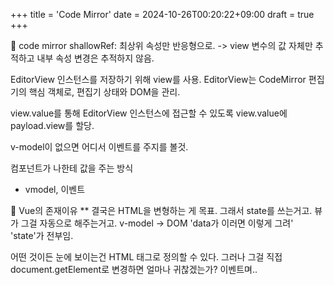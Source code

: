 +++
title = 'Code Mirror'
date = 2024-10-26T00:20:22+09:00
draft = true
+++

💎 code mirror
shallowRef: 최상위 속성만 반응형으로. -> view 변수의 값 자체만 추적하고 내부 속성 변경은 추적하지 않음.

EditorView 인스턴스를 저장하기 위해 view를 사용.
EditorView는 CodeMirror 편집기의 핵심 객체로, 편집기 상태와 DOM을 관리.

view.value를 통해 EditorView 인스턴스에 접근할 수 있도록 
view.value에 payload.view를 할당.

v-model이 없으면 어디서 이벤트를 주지를 볼것.

컴포넌트가 나한테 값을 주는 방식
- vmodel, 이벤트


💎 Vue의 존재이유
** 결국은 HTML을 변형하는 게 목표.
그래서 state를 쓰는거고.
뷰가 그걸 자동으로 해주는거고. v-model -> DOM
'data가 이러면 이렇게 그려'
'state'가 전부임.

어떤 것이든 눈에 보이는건 HTML 태그로 정의할 수 있다.
그러나 그걸 직접 document.getElement로 변경하면 얼마나 귀찮겠는가? 이벤트며..

